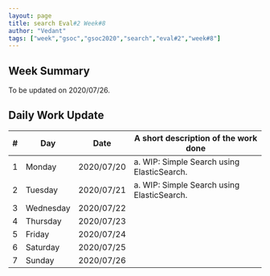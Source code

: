 ```yaml
---
layout: page
title: search Eval#2 Week#8
author: "Vedant"
tags: ["week","gsoc","gsoc2020","search","eval#2","week#8"]
---
```


## Week Summary

To be updated on 2020/07/26. 


## Daily Work Update

|\#|Day|Date|A short description of the work done|  
|---	|---	|---	|---	|  
|1   	| Monday 	|   2020/07/20	|  a. WIP: Simple Search using ElasticSearch. 	|  
|2   	| Tuesday  	|   2020/07/21	|  a. WIP: Simple Search using ElasticSearch. 	|  
|3   	| Wednesday  	|  2020/07/22 	|   	|  
|4   	| Thursday  	|   2020/07/23	|   	|  
|5   	| Friday  	|   2020/07/24	|   	|  
|6   	| Saturday  	|   2020/07/25	|   	|  
|7   	| Sunday  	|   2020/07/26	|   	|  
